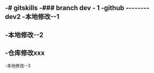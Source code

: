 -# gitskills
-### **branch dev - 1**
-github -------- dev2
-本地修改--1
-
-本地修改--2
-
-仓库修改xxx
-
-本地修改--3


